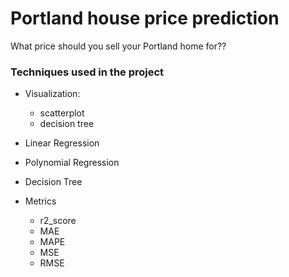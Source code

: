 # Portland house price prediction

What price should you sell your Portland home for??

### Techniques used in the project

+ Visualization:
    + scatterplot
    + decision tree

+ Linear Regression
+ Polynomial Regression
+ Decision Tree
+ Metrics
    + r2_score
    + MAE
    + MAPE
    + MSE
    + RMSE
